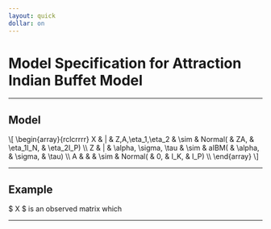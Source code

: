 ```yaml
---
layout: quick
dollar: on
---
```


# Model Specification for Attraction Indian Buffet Model
---

## Model
\\[
  \begin{array}{rclcrrrr}
    X & | & Z,A,\eta\_1,\eta\_2 & \sim & Normal( &     ZA, & \eta\_1I\_N, & \eta\_2I\_P) \\\\
    Z & | & \alpha, \sigma, \tau & \sim &   aIBM( & \alpha, &        \sigma, & \tau) \\\\
    A &   & & \sim & Normal( &      0, &          I\_K, & I\_P) \\\\
  \end{array}
\\]

---

## Example
$ X $ is an observed matrix which


---
